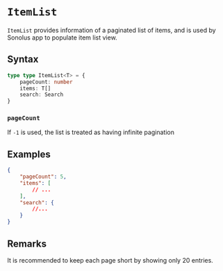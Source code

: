 # `ItemList`

`ItemList` provides information of a paginated list of items, and is used by Sonolus app to populate item list view.

## Syntax

```ts
type type ItemList<T> = {
    pageCount: number
    items: T[]
    search: Search
}
```

### `pageCount`

If `-1` is used, the list is treated as having infinite pagination

## Examples

```json
{
    "pageCount": 5,
    "items": [
        // ...
    ],
    "search": {
        //...
    }
}
```

## Remarks

It is recommended to keep each page short by showing only 20 entries.
